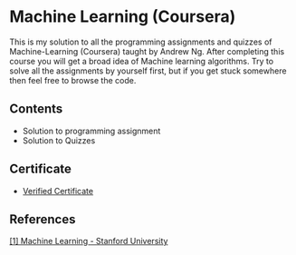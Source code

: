 # Machine Learning (Coursera)
This is my solution to all the programming assignments and quizzes of Machine-Learning (Coursera) taught by Andrew Ng. After completing this course you will get a broad idea of Machine learning algorithms. Try to solve all the assignments by yourself first, but if you get stuck somewhere then feel free to browse the code.

## Contents
* Solution to programming assignment
* Solution to Quizzes

## Certificate
* [Verified Certificate](coursera.org/verify/KYTN6EY25DLK)

## References
[[1] Machine Learning - Stanford University](https://www.coursera.org/learn/machine-learning)
